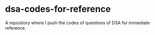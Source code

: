 # dsa-codes-for-reference
A repository where I push the codes of questions of DSA for immediate reference.
